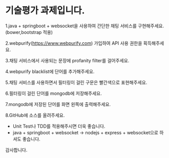 # 기술평가 과제입니다.

1.java + springboot + websocket을 사용하여 간단한 채팅 서비스를 구현해주세요.
(bower,bootstrap 적용)

2.webpurify(https://www.webpurify.com) 가입하여 API 사용 권한을 획득해주세요.

3.채팅 서비스에서 사용되는 문장에 profanity filter를 걸어주세요.

4.webpurify blacklist에 단어를 추가해주세요.

5.채팅 서비스를 사용하면서 필터링이 걸린 구문은 빨간색으로 표현해주세요.

6.필터링이 걸린 단어를 mongodb에 저장해주세요.

7.mongodb에 저장된 단어를 화면 왼쪽에 출력해주세요.

8.GitHub에 소스를 올려주세요.

* Unit Test나 TDD를 적용해주시면 더욱 좋습니다.
* java + springboot + websocket -> nodejs + express + websocket으로 하셔도 좋습니다.

감사합니다.